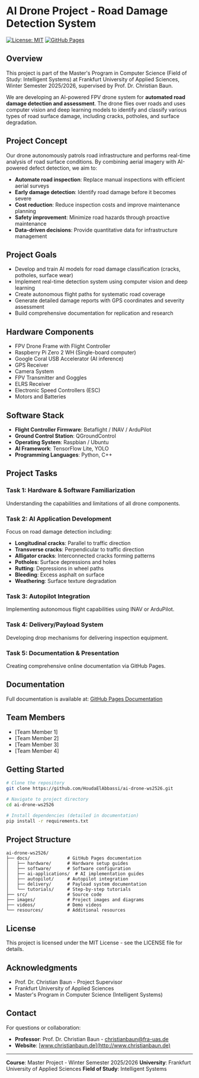 # AI Drone Project - Road Damage Detection System

[![License: MIT](https://img.shields.io/badge/License-MIT-yellow.svg)](https://opensource.org/licenses/MIT)
[![GitHub Pages](https://img.shields.io/badge/docs-GitHub%20Pages-blue)](https://houdaelabbassi.github.io/ai-drone-ws2526/)

## Overview

This project is part of the Master's Program in Computer Science (Field of Study: Intelligent Systems) at Frankfurt University of Applied Sciences, Winter Semester 2025/2026, supervised by Prof. Dr. Christian Baun.

We are developing an AI-powered FPV drone system for **automated road damage detection and assessment**. The drone flies over roads and uses computer vision and deep learning models to identify and classify various types of road surface damage, including cracks, potholes, and surface degradation.

## Project Concept

Our drone autonomously patrols road infrastructure and performs real-time analysis of road surface conditions. By combining aerial imagery with AI-powered defect detection, we aim to:

- **Automate road inspection**: Replace manual inspections with efficient aerial surveys
- **Early damage detection**: Identify road damage before it becomes severe
- **Cost reduction**: Reduce inspection costs and improve maintenance planning
- **Safety improvement**: Minimize road hazards through proactive maintenance
- **Data-driven decisions**: Provide quantitative data for infrastructure management

## Project Goals

- Develop and train AI models for road damage classification (cracks, potholes, surface wear)
- Implement real-time detection system using computer vision and deep learning
- Create autonomous flight paths for systematic road coverage
- Generate detailed damage reports with GPS coordinates and severity assessment
- Build comprehensive documentation for replication and research

## Hardware Components

- FPV Drone Frame with Flight Controller
- Raspberry Pi Zero 2 WH (Single-board computer)
- Google Coral USB Accelerator (AI inference)
- GPS Receiver
- Camera System
- FPV Transmitter and Goggles
- ELRS Receiver
- Electronic Speed Controllers (ESC)
- Motors and Batteries

## Software Stack

- **Flight Controller Firmware**: Betaflight / INAV / ArduPilot
- **Ground Control Station**: QGroundControl
- **Operating System**: Raspbian / Ubuntu
- **AI Framework**: TensorFlow Lite, YOLO
- **Programming Languages**: Python, C++

## Project Tasks

### Task 1: Hardware & Software Familiarization
Understanding the capabilities and limitations of all drone components.

### Task 2: AI Application Development
Focus on road damage detection including:
- **Longitudinal cracks**: Parallel to traffic direction
- **Transverse cracks**: Perpendicular to traffic direction
- **Alligator cracks**: Interconnected cracks forming patterns
- **Potholes**: Surface depressions and holes
- **Rutting**: Depressions in wheel paths
- **Bleeding**: Excess asphalt on surface
- **Weathering**: Surface texture degradation

### Task 3: Autopilot Integration
Implementing autonomous flight capabilities using INAV or ArduPilot.

### Task 4: Delivery/Payload System
Developing drop mechanisms for delivering inspection equipment.

### Task 5: Documentation & Presentation
Creating comprehensive online documentation via GitHub Pages.

## Documentation

Full documentation is available at: [GitHub Pages Documentation](https://houdaelabbassi.github.io/ai-drone-ws2526/)

## Team Members

- [Team Member 1]
- [Team Member 2]
- [Team Member 3]
- [Team Member 4]

## Getting Started

```bash
# Clone the repository
git clone https://github.com/HoudaElAbbassi/ai-drone-ws2526.git

# Navigate to project directory
cd ai-drone-ws2526

# Install dependencies (detailed in documentation)
pip install -r requirements.txt
```

## Project Structure

```
ai-drone-ws2526/
├── docs/              # GitHub Pages documentation
│   ├── hardware/      # Hardware setup guides
│   ├── software/      # Software configuration
│   ├── ai-applications/  # AI implementation guides
│   ├── autopilot/     # Autopilot integration
│   ├── delivery/      # Payload system documentation
│   └── tutorials/     # Step-by-step tutorials
├── src/               # Source code
├── images/            # Project images and diagrams
├── videos/            # Demo videos
└── resources/         # Additional resources
```

## License

This project is licensed under the MIT License - see the LICENSE file for details.

## Acknowledgments

- Prof. Dr. Christian Baun - Project Supervisor
- Frankfurt University of Applied Sciences
- Master's Program in Computer Science (Intelligent Systems)

## Contact

For questions or collaboration:
- **Professor**: Prof. Dr. Christian Baun - christianbaun@fra-uas.de
- **Website**: [www.christianbaun.de](http://www.christianbaun.de)

---

**Course**: Master Project - Winter Semester 2025/2026
**University**: Frankfurt University of Applied Sciences
**Field of Study**: Intelligent Systems
